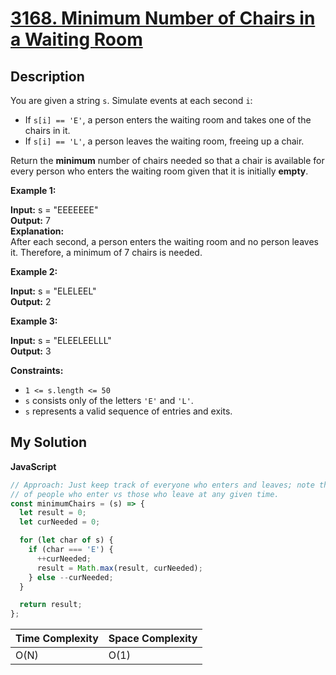 # [3168. Minimum Number of Chairs in a Waiting Room](https://leetcode.com/problems/minimum-number-of-chairs-in-a-waiting-room)

## Description

You are given a string `s`. Simulate events at each second `i`:

- If `s[i] == 'E'`, a person enters the waiting room and takes one of the chairs in it.
- If `s[i] == 'L'`, a person leaves the waiting room, freeing up a chair.

Return the **minimum** number of chairs needed so that a chair is available for every person who enters the waiting room given that it is initially **empty**.

**Example 1:**

**Input:** s = "EEEEEEE"  
**Output:** 7  
**Explanation:**  
After each second, a person enters the waiting room and no person leaves it. Therefore, a minimum of 7 chairs is needed.

**Example 2:**

**Input:** s = "ELELEEL"  
**Output:** 2

**Example 3:**

**Input:** s = "ELEELEELLL"  
**Output:** 3

**Constraints:**

- `1 <= s.length <= 50`
- `s` consists only of the letters `'E'` and `'L'`.
- `s` represents a valid sequence of entries and exits.

## My Solution

**JavaScript**

```js
// Approach: Just keep track of everyone who enters and leaves; note the max surplus
// of people who enter vs those who leave at any given time.
const minimumChairs = (s) => {
  let result = 0;
  let curNeeded = 0;

  for (let char of s) {
    if (char === 'E') {
      ++curNeeded;
      result = Math.max(result, curNeeded);
    } else --curNeeded;
  }

  return result;
};
```

| Time Complexity | Space Complexity |
| --------------- | ---------------- |
| O(N)            | O(1)             |
